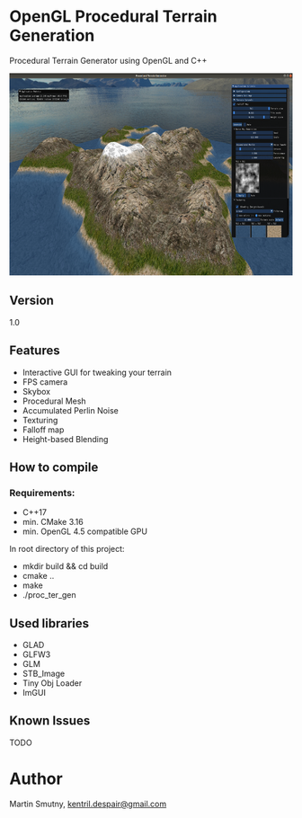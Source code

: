 # OpenGL Procedural Terrain Generation
Procedural Terrain Generator using OpenGL and C++

<img src="images/version_1_0.png" width="640" height="360">

## Version
1.0

## Features
* Interactive GUI for tweaking your terrain
* FPS camera
* Skybox
* Procedural Mesh
* Accumulated Perlin Noise
* Texturing
* Falloff map
* Height-based Blending

## How to compile

### Requirements:
* C++17
* min. CMake 3.16
* min. OpenGL 4.5 compatible GPU

In root directory of this project:
* mkdir build && cd build
* cmake ..
* make
* ./proc_ter_gen

## Used libraries
* GLAD
* GLFW3
* GLM
* STB_Image
* Tiny Obj Loader
* ImGUI

## Known Issues
TODO

# Author
Martin Smutny, kentril.despair@gmail.com
